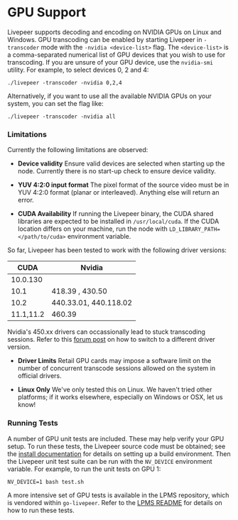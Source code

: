 # GPU Support

Livepeer supports decoding and encoding on NVIDIA GPUs on Linux and Windows.
GPU transcoding can be enabled by starting Livepeer in `-transcoder` mode with
the `-nvidia <device-list>` flag. The `<device-list>` is a comma-separated
numerical list of GPU devices that you wish to use for transcoding. If you are
unsure of your GPU device, use the `nvidia-smi` utility. For example, to select
devices 0, 2 and 4:

```
./livepeer -transcoder -nvidia 0,2,4
```

Alternatively, if you want to use all the available NVIDIA GPUs on your system,
you can set the flag like:

```
./livepeer -transcoder -nvidia all
```

### Limitations

Currently the following limitations are observed:

* **Device validity** Ensure valid devices are selected when starting up the node. Currently there is no start-up check to ensure device validity.

* **YUV 4:2:0 input format** The pixel format of the source video must be in YUV 4:2:0 format (planar or
interleaved). Anything else will return an error.

* **CUDA Availability** If running the Livepeer binary, the CUDA shared libraries are expected to be installed in `/usr/local/cuda`. If the CUDA location differs on your machine, run the node with `LD_LIBRARY_PATH=</path/to/cuda>` environment variable.

So far, Livepeer has been tested to work with the following driver versions:

CUDA | Nvidia
--|--
10.0.130 |
10.1 | 418.39 , 430.50
10.2 | 440.33.01, 440.118.02
11.1,11.2 | 460.39

Nvidia's 450.xx drivers can occassionally lead to stuck transcoding sessions.
Refer to this [forum post](https://forum.livepeer.org/t/working-around-occasional-transcoding-issues-with-nvidia-driver-450/1219) on how to switch to a different driver version.

* **Driver Limits** Retail GPU cards may impose a software limit on the number of concurrent transcode sessions allowed on the system in official drivers.

* **Linux Only** We've only tested this on Linux. We haven't tried other platforms; if it works elsewhere, especially on Windows or OSX, let us know!

### Running Tests

A number of GPU unit tests are included. These may help verify your GPU setup.
To run these tests, the Livepeer source code must be obtained; see the
[install documentation](install.md) for details on setting up a build
environment. Then the Livepeer unit test suite can be run with the `NV_DEVICE`
environment variable. For example, to run the unit tests on GPU 1:

```
NV_DEVICE=1 bash test.sh
```

A more intensive set of GPU tests is available in the LPMS repository, which is vendored within `go-livepeer`. Refer to the [LPMS README](https://github.com/livepeer/lpms/blob/master/README.md) for details on how to run these tests.
